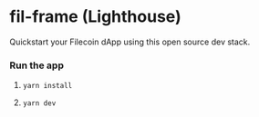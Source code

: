 # fil-frame (Lighthouse)

Quickstart your Filecoin dApp using this open source dev stack.

### Run the app

1. ```shell
   yarn install
   ```

2. ```shell
   yarn dev
   ```
